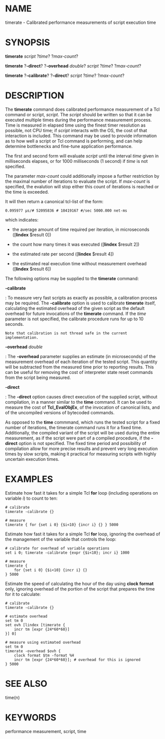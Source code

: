 # NAME

timerate - Calibrated performance measurements of script execution time

# SYNOPSIS

**timerate** *script* ?*time*? ?*max-count*?

**timerate** ?**-direct**? ?**-overhead** *double*? *script* ?*time*?
?*max-count*?

**timerate** ?**-calibrate**? ?**-direct**? *script* ?*time*?
?*max-count*?

# DESCRIPTION

The **timerate** command does calibrated performance measurement of a
Tcl command or script, *script*. The *script* should be written so that
it can be executed multiple times during the performance measurement
process. Time is measured in elapsed time using the finest timer
resolution as possible, not CPU time; if *script* interacts with the OS,
the cost of that interaction is included. This command may be used to
provide information as to how well a script or Tcl command is
performing, and can help determine bottlenecks and fine-tune application
performance.

The first and second form will evaluate *script* until the interval
*time* given in milliseconds elapses, or for 1000 milliseconds (1
second) if *time* is not specified.

The parameter *max-count* could additionally impose a further
restriction by the maximal number of iterations to evaluate the script.
If *max-count* is specified, the evalution will stop either this count
of iterations is reached or the time is exceeded.

It will then return a canonical tcl-list of the form:

    0.095977 µs/# 52095836 # 10419167 #/sec 5000.000 net-ms

which indicates:

-   the average amount of time required per iteration, in microseconds
    (\[**lindex** \$result 0\])

-   the count how many times it was executed (\[**lindex** \$result 2\])

-   the estimated rate per second (\[**lindex** \$result 4\])

-   the estimated real execution time without measurement overhead
    (\[**lindex** \$result 6\])

The following options may be supplied to the **timerate** command:

**-calibrate**

:   To measure very fast scripts as exactly as possible, a calibration
    process may be required. The **-calibrate** option is used to
    calibrate **timerate** itself, calculating the estimated overhead of
    the given script as the default overhead for future invocations of
    the **timerate** command. If the *time* parameter is not specified,
    the calibrate procedure runs for up to 10 seconds.

    Note that calibration is not thread safe in the current
    implementation.

**-overhead** *double*

:   The **-overhead** parameter supplies an estimate (in microseconds)
    of the measurement overhead of each iteration of the tested script.
    This quantity will be subtracted from the measured time prior to
    reporting results. This can be useful for removing the cost of
    interpreter state reset commands from the script being measured.

**-direct**

:   The **-direct** option causes direct execution of the supplied
    script, without compilation, in a manner similar to the **time**
    command. It can be used to measure the cost of **Tcl_EvalObjEx**, of
    the invocation of canonical lists, and of the uncompiled versions of
    bytecoded commands.

As opposed to the **time** commmand, which runs the tested script for a
fixed number of iterations, the timerate command runs it for a fixed
time. Additionally, the compiled variant of the script will be used
during the entire measurement, as if the script were part of a compiled
procedure, if the **-direct** option is not specified. The fixed time
period and possibility of compilation allow for more precise results and
prevent very long execution times by slow scripts, making it practical
for measuring scripts with highly uncertain execution times.

# EXAMPLES

Estimate how fast it takes for a simple Tcl **for** loop (including
operations on variable *i*) to count to ten:

    # calibrate
    timerate -calibrate {}

    # measure
    timerate { for {set i 0} {$i<10} {incr i} {} } 5000

Estimate how fast it takes for a simple Tcl **for** loop, ignoring the
overhead of the management of the variable that controls the loop:

    # calibrate for overhead of variable operations
    set i 0; timerate -calibrate {expr {$i<10}; incr i} 1000

    # measure
    timerate {
        for {set i 0} {$i<10} {incr i} {}
    } 5000

Estimate the speed of calculating the hour of the day using **clock
format** only, ignoring overhead of the portion of the script that
prepares the time for it to calculate:

    # calibrate
    timerate -calibrate {}

    # estimate overhead
    set tm 0
    set ovh [lindex [timerate {
        incr tm [expr {24*60*60}]
    }] 0]

    # measure using estimated overhead
    set tm 0
    timerate -overhead $ovh {
        clock format $tm -format %H
        incr tm [expr {24*60*60}]; # overhead for this is ignored
    } 5000

# SEE ALSO

time(n)

# KEYWORDS

performance measurement, script, time
